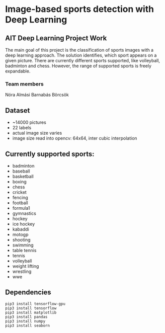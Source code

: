 # Image-based sports detection with Deep Learning
## AIT Deep Learning Project Work

The main goal of this project is the classification of sports images with a deep
learning approach. The solution identifies, which sport appears on a given
picture. There are currently different sports supported, like volleyball,
badminton and chess. However, the range of supported sports is freely expandable.

### Team members
Nóra Almási
Barnabás Börcsök

## Dataset

- ~14000 pictures
- 22 labels
- actual image size varies
- image size read into opencv: 64x64, inter cubic interpolation

## Currently supported sports:

- badminton
- baseball
- basketball
- boxing
- chess
- cricket
- fencing
- football
- formula1
- gymnastics
- hockey
- ice hockey
- kabaddi
- motogp
- shooting
- swimming
- table tennis
- tennis
- volleyball
- weight lifting
- wrestling
- wwe

## Dependencies

```
pip3 install tensorflow-gpu
pip3 install tensorflow
pip3 install matplotlib
pip3 install pandas
pip3 install numpy
pip3 install seaborn
```
